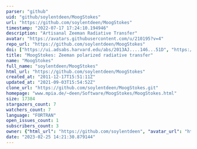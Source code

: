 ```yaml
---
parser: "github"
uid: "github/soylentdeen/MoogStokes"
url: "https://github.com/soylentdeen/MoogStokes"
timestamp: "2022-07-17 17:24:10.194946"
description: "Artisanal Zeeman Radiative Transfer"
avatar: "https://avatars.githubusercontent.com/u/210195?v=4"
repo_url: "https://github.com/soylentdeen/MoogStokes"
doi: ["https://ui.adsabs.harvard.edu/abs/2013AJ....146...51D", "https://ui.adsabs.harvard.edu/abs/2013ascl.soft08018D/abstract"]
title: "MoogStokes: Zeeman polarized radiative transfer"
name: "MoogStokes"
full_name: "soylentdeen/MoogStokes"
html_url: "https://github.com/soylentdeen/MoogStokes"
created_at: "2011-12-17T15:51:11Z"
updated_at: "2021-09-03T15:54:52Z"
clone_url: "https://github.com/soylentdeen/MoogStokes.git"
homepage: "www.mpia.de/~deen/Software/MoogStokes/MoogStokes.html"
size: 17384
stargazers_count: 7
watchers_count: 7
language: "FORTRAN"
open_issues_count: 1
subscribers_count: 3
owner: {"html_url": "https://github.com/soylentdeen", "avatar_url": "https://avatars.githubusercontent.com/u/210195?v=4", "login": "soylentdeen", "type": "User"}
date: "2023-02-25 14:21:30.879144"
---
```

